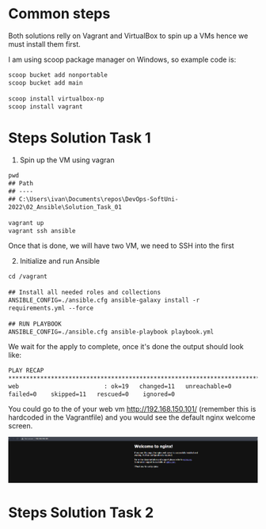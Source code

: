 # Common steps

Both solutions relly on Vagrant and VirtualBox to spin up a VMs hence we must install them first.

I am using scoop package manager on Windows, so example code is:

```
scoop bucket add nonportable
scoop bucket add main

scoop install virtualbox-np
scoop install vagrant
```





# Steps Solution Task 1

1. Spin up the VM using vagran

```
pwd
## Path
## ----
## C:\Users\ivan\Documents\repos\DevOps-SoftUni-2022\02_Ansible\Solution_Task_01

vagrant up
vagrant ssh ansible
```

Once that is done, we will have two VM, we need to SSH into the first

2. Initialize and run Ansible

```
cd /vagrant

## Install all needed roles and collections
ANSIBLE_CONFIG=./ansible.cfg ansible-galaxy install -r requirements.yml --force

## RUN PLAYBOOK
ANSIBLE_CONFIG=./ansible.cfg ansible-playbook playbook.yml
```

We wait for the apply to complete, once it's done the output should look like:

```
PLAY RECAP ****************************************************************************************************************************
web                        : ok=19   changed=11   unreachable=0    failed=0    skipped=11   rescued=0    ignored=0
```

You could go to the of your web vm http://192.168.150.101/ (remember this is hardcoded in the Vagrantfile) and you would see the default nginx welcome screen.

![image-20221209234052124](image-20221209234052124.png)

# Steps Solution Task 2

